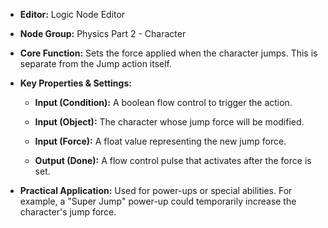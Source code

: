 - **Editor:** Logic Node Editor
    
- **Node Group:** Physics Part 2 - Character
    
- **Core Function:** Sets the force applied when the character jumps. This is separate from the Jump action itself.
    
- **Key Properties & Settings:**
    
    - **Input (Condition):** A boolean flow control to trigger the action.
        
    - **Input (Object):** The character whose jump force will be modified.
        
    - **Input (Force):** A float value representing the new jump force.
        
    - **Output (Done):** A flow control pulse that activates after the force is set.
        
- **Practical Application:** Used for power-ups or special abilities. For example, a "Super Jump" power-up could temporarily increase the character's jump force.